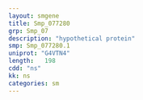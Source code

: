 ```yaml
---
layout: smgene
title: Smp_077280
grp: Smp_07
description: "hypothetical protein"
smp: Smp_077280.1
uniprot: "G4VTN4"
length:   198
cdd: "ns"
kk: ns
categories: sm
---
```


